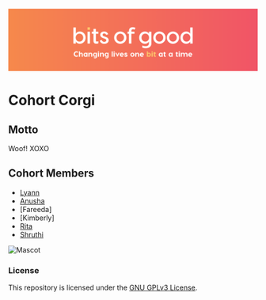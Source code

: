 ![Bits of Good](/assets/header.png)
# Cohort Corgi

## Motto
Woof! XOXO

## Cohort Members
* [Lyann](https://github.com/GTBitsOfGood/bootcamp/tree/fall-2020/corgi-lyann)
* [Anusha](https://github.com/GTBitsOfGood/bootcamp/tree/fall-2020/corgi-Anusha)
* [Fareeda]
* [Kimberly]
* [Rita](https://github.com/GTBitsOfGood/bootcamp/tree/fall-2020/corgi-rita)
* [Shruthi](https://github.com/GTBitsOfGood/bootcamp/tree/fall-2020/corgi-shruthi)

![Mascot](https://i.pinimg.com/originals/ca/78/99/ca78993a468a835197b2e340dc214cd1.jpg)

### License

This repository is licensed under the [GNU GPLv3 License](/LICENSE.txt).
